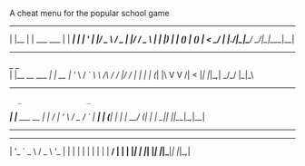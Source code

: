 A cheat menu for the popular school game 
 _     _             _        _   
| |__ | | ___   ___ | | _____| |_ 
| '_ \| |/ _ \ / _ \| |/ / _ \ __|
| |_) | | (_) | (_) |   <  __/ |_ 
|_.__/|_|\___/ \___/|_|\_\___|\__|

-----------------------------------
 _                    _    
| |__   __ ___      _| | __
| '_ \ / _` \ \ /\ / / |/ /
| | | | (_| |\ V  V /|   < 
|_| |_|\__,_| \_/\_/ |_|\_\

-----------------------------------
      _                _   
  ___| |__   ___  __ _| |_ 
 / __| '_ \ / _ \/ _` | __|
| (__| | | |  __/ (_| | |_ 
 \___|_| |_|\___|\__,_|\__|

 -----------------------------------
                             
 _ __ ___   ___ _ __  _   _ 
| '_ ` _ \ / _ \ '_ \| | | |
| | | | | |  __/ | | | |_| |
|_| |_| |_|\___|_| |_|\__,_|
